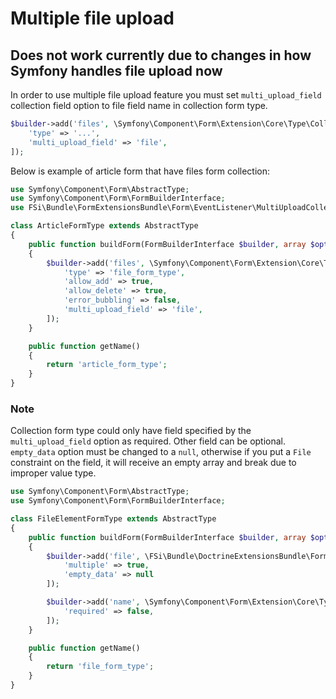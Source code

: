 # Multiple file upload

## Does not work currently due to changes in how Symfony handles file upload now

In order to use multiple file upload feature you must set `multi_upload_field` collection field option to file field name in collection form type.

```php
$builder->add('files', \Symfony\Component\Form\Extension\Core\Type\CollectionType::class, [
    'type' => '...',
    'multi_upload_field' => 'file',
]);
```

Below is example of article form that have files form collection:

```php
use Symfony\Component\Form\AbstractType;
use Symfony\Component\Form\FormBuilderInterface;
use FSi\Bundle\FormExtensionsBundle\Form\EventListener\MultiUploadCollectionListener;

class ArticleFormType extends AbstractType
{
    public function buildForm(FormBuilderInterface $builder, array $options)
    {
        $builder->add('files', \Symfony\Component\Form\Extension\Core\Type\CollectionType::class, [
            'type' => 'file_form_type',
            'allow_add' => true,
            'allow_delete' => true,
            'error_bubbling' => false,
            'multi_upload_field' => 'file',
        ]);
    }

    public function getName()
    {
        return 'article_form_type';
    }
}
```

### Note
Collection form type could only have field specified by the `multi_upload_field`
option as required. Other field can be optional. `empty_data` option must be
changed to a `null`, otherwise if you put a `File` constraint on the field, it will
receive an empty array and break due to improper value type.

```php
use Symfony\Component\Form\AbstractType;
use Symfony\Component\Form\FormBuilderInterface;

class FileElementFormType extends AbstractType
{
    public function buildForm(FormBuilderInterface $builder, array $options)
    {
        $builder->add('file', \FSi\Bundle\DoctrineExtensionsBundle\Form\Type\FSi\FileType::class, [
            'multiple' => true,
            'empty_data' => null
        ]);

        $builder->add('name', \Symfony\Component\Form\Extension\Core\Type\TextType::class, [
            'required' => false,
        ]);
    }

    public function getName()
    {
        return 'file_form_type';
    }
}

```
